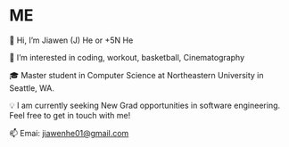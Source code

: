 # ME

👋 Hi, I’m Jiawen (J) He or +5N He 

:hatched_chick: I’m interested in coding, workout, basketball, Cinematography

:mortar_board: Master student in Computer Science at Northeastern University in Seattle, WA.

:bulb: I am currently seeking New Grad opportunities in software engineering. Feel free to get in touch with me!

📫 Emai: jiawenhe01@gmail.com
